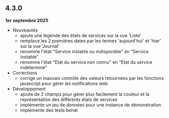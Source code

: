 ## 4.3.0
**1er septembre 2025**

- Nouveautés
    - ajoute une légende des états de services sur la vue 'Liste'
    - remplace les 2 premières dates par les termes 'aujourd'hui' et 'hier' sur la vue 'Journal'
    - renomme l'état "Service instable ou indisponible" en "Service instable"
    - renomme l'état "Etat du service non connu" en "État du service indéterminé"
- Corrections
    - corrige un mauvais contrôle des valeurs retournées par les fonctions javascript pour gérer les notifications web
- Développement
    - ajoute de 2 champs pour gérer plus facilement la couleur et la représentation des différents états de services
    - implémente un jeu de données pour une instance de démonstration
    - implémente des tests behat
